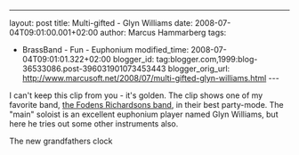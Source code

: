 ---
layout: post
title: Multi-gifted - Glyn Williams
date: 2008-07-04T09:01:00.001+02:00
author: Marcus Hammarberg
tags:
  - BrassBand - Fun - Euphonium
modified_time: 2008-07-04T09:01:01.322+02:00
blogger_id: tag:blogger.com,1999:blog-36533086.post-396031901073453443
blogger_orig_url: http://www.marcusoft.net/2008/07/multi-gifted-glyn-williams.html ---

I can't keep this clip from you - it's golden. The clip shows one of my
favorite band,
<a href="http://www.fodensband.co.uk/" target="_blank">the Fodens
Richardsons band</a>, in their best party-mode. The "main" soloist is an
excellent euphonium player named Glyn Williams, but here he tries out
some other instruments also.

<div
id="scid:5737277B-5D6D-4f48-ABFC-DD9C333F4C5D:c212ab08-cca6-4129-ac07-42a9e330096a"
class="wlWriterSmartContent"
style="padding-right: 0px; display: inline; padding-left: 0px; float: none; padding-bottom: 0px; margin: 0px; padding-top: 0px">
The new grandfathers clock

</div>
